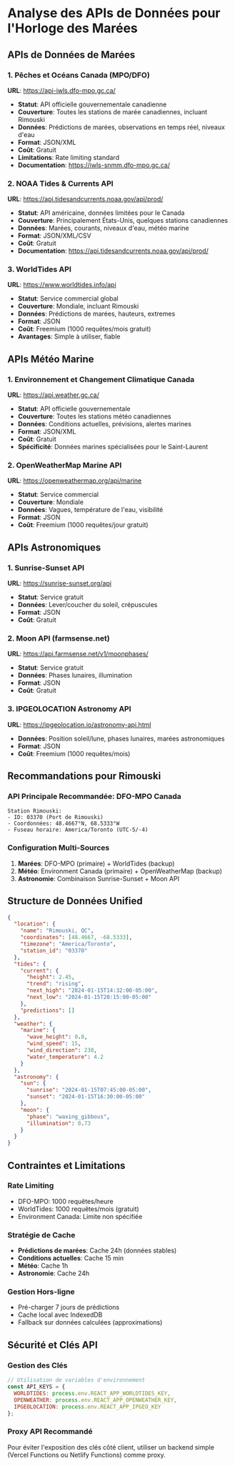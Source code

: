 # Analyse des APIs de Données pour l'Horloge des Marées

## APIs de Données de Marées

### 1. Pêches et Océans Canada (MPO/DFO)
**URL**: https://api-iwls.dfo-mpo.gc.ca/
- **Statut**: API officielle gouvernementale canadienne
- **Couverture**: Toutes les stations de marée canadiennes, incluant Rimouski
- **Données**: Prédictions de marées, observations en temps réel, niveaux d'eau
- **Format**: JSON/XML
- **Coût**: Gratuit
- **Limitations**: Rate limiting standard
- **Documentation**: https://iwls-snmm.dfo-mpo.gc.ca/

### 2. NOAA Tides & Currents API
**URL**: https://api.tidesandcurrents.noaa.gov/api/prod/
- **Statut**: API américaine, données limitées pour le Canada
- **Couverture**: Principalement États-Unis, quelques stations canadiennes
- **Données**: Marées, courants, niveaux d'eau, météo marine
- **Format**: JSON/XML/CSV
- **Coût**: Gratuit
- **Documentation**: https://api.tidesandcurrents.noaa.gov/api/prod/

### 3. WorldTides API
**URL**: https://www.worldtides.info/api
- **Statut**: Service commercial global
- **Couverture**: Mondiale, incluant Rimouski
- **Données**: Prédictions de marées, hauteurs, extremes
- **Format**: JSON
- **Coût**: Freemium (1000 requêtes/mois gratuit)
- **Avantages**: Simple à utiliser, fiable

## APIs Météo Marine

### 1. Environnement et Changement Climatique Canada
**URL**: https://api.weather.gc.ca/
- **Statut**: API officielle gouvernementale
- **Couverture**: Toutes les stations météo canadiennes
- **Données**: Conditions actuelles, prévisions, alertes marines
- **Format**: JSON/XML
- **Coût**: Gratuit
- **Spécificité**: Données marines spécialisées pour le Saint-Laurent

### 2. OpenWeatherMap Marine API
**URL**: https://openweathermap.org/api/marine
- **Statut**: Service commercial
- **Couverture**: Mondiale
- **Données**: Vagues, température de l'eau, visibilité
- **Format**: JSON
- **Coût**: Freemium (1000 requêtes/jour gratuit)

## APIs Astronomiques

### 1. Sunrise-Sunset API
**URL**: https://sunrise-sunset.org/api
- **Statut**: Service gratuit
- **Données**: Lever/coucher du soleil, crépuscules
- **Format**: JSON
- **Coût**: Gratuit

### 2. Moon API (farmsense.net)
**URL**: https://api.farmsense.net/v1/moonphases/
- **Statut**: Service gratuit
- **Données**: Phases lunaires, illumination
- **Format**: JSON
- **Coût**: Gratuit

### 3. IPGEOLOCATION Astronomy API
**URL**: https://ipgeolocation.io/astronomy-api.html
- **Données**: Position soleil/lune, phases lunaires, marées astronomiques
- **Format**: JSON
- **Coût**: Freemium (1000 requêtes/mois)

## Recommandations pour Rimouski

### API Principale Recommandée: DFO-MPO Canada
```
Station Rimouski: 
- ID: 03370 (Port de Rimouski)
- Coordonnées: 48.4667°N, 68.5333°W
- Fuseau horaire: America/Toronto (UTC-5/-4)
```

### Configuration Multi-Sources
1. **Marées**: DFO-MPO (primaire) + WorldTides (backup)
2. **Météo**: Environment Canada (primaire) + OpenWeatherMap (backup)
3. **Astronomie**: Combinaison Sunrise-Sunset + Moon API

## Structure de Données Unified

```json
{
  "location": {
    "name": "Rimouski, QC",
    "coordinates": [48.4667, -68.5333],
    "timezone": "America/Toronto",
    "station_id": "03370"
  },
  "tides": {
    "current": {
      "height": 2.45,
      "trend": "rising",
      "next_high": "2024-01-15T14:32:00-05:00",
      "next_low": "2024-01-15T20:15:00-05:00"
    },
    "predictions": []
  },
  "weather": {
    "marine": {
      "wave_height": 0.8,
      "wind_speed": 15,
      "wind_direction": 230,
      "water_temperature": 4.2
    }
  },
  "astronomy": {
    "sun": {
      "sunrise": "2024-01-15T07:45:00-05:00",
      "sunset": "2024-01-15T16:30:00-05:00"
    },
    "moon": {
      "phase": "waxing_gibbous",
      "illumination": 0.73
    }
  }
}
```

## Contraintes et Limitations

### Rate Limiting
- DFO-MPO: 1000 requêtes/heure
- WorldTides: 1000 requêtes/mois (gratuit)
- Environment Canada: Limite non spécifiée

### Stratégie de Cache
- **Prédictions de marées**: Cache 24h (données stables)
- **Conditions actuelles**: Cache 15 min
- **Météo**: Cache 1h
- **Astronomie**: Cache 24h

### Gestion Hors-ligne
- Pré-charger 7 jours de prédictions
- Cache local avec IndexedDB
- Fallback sur données calculées (approximations)

## Sécurité et Clés API

### Gestion des Clés
```javascript
// Utilisation de variables d'environnement
const API_KEYS = {
  WORLDTIDES: process.env.REACT_APP_WORLDTIDES_KEY,
  OPENWEATHER: process.env.REACT_APP_OPENWEATHER_KEY,
  IPGEOLOCATION: process.env.REACT_APP_IPGEO_KEY
};
```

### Proxy API Recommandé
Pour éviter l'exposition des clés côté client, utiliser un backend simple (Vercel Functions ou Netlify Functions) comme proxy.
